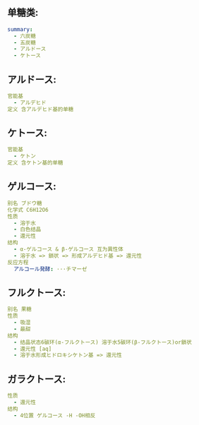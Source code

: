 ## 单糖类:

```yaml
summary:
  - 六炭糖
  - 五炭糖
  - アルドース
  - ケトース

```

## アルドース:

```yaml
官能基
  - アルデヒド
定义 含アルデヒド基的单糖

```

## ケトース:

```yaml
官能基
  - ケトン
定义 含ケトン基的单糖

```

## ゲルコース:

```yaml
别名 ブドウ糖
化学式 C6H12O6
性质
  - 溶于水
  - 白色结晶
  - 還元性
结构
  - α-ゲルコース & β-ゲルコース 互为異性体
  - 溶于水 => 鎖状 => 形成アルデヒド基 => 還元性
反应方程
  アルコール発酵: ···チマーゼ

```

## フルクトース:

```yaml
别名 果糖
性质
  - 吸湿
  - 最甜
结构
  - 结晶状态6碳环(α-フルクトース) 溶于水5碳环(β-フルクトース)or鎖状
  - 還元性 [aq]
  - 溶于水形成ヒドロキシケトン基 => 還元性

```

## ガラクトース:

```yaml
性质
  - 還元性
结构
  - 4位置 ゲルコース -H -OH相反
```